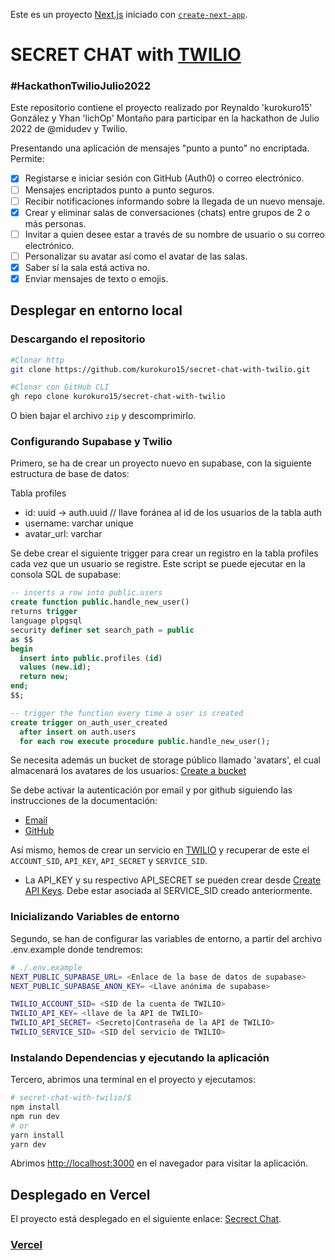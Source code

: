 Este es un proyecto [Next.js](https://nextjs.org/) iniciado con [`create-next-app`](https://github.com/vercel/next.js/tree/canary/packages/create-next-app).

# SECRET CHAT with [TWILIO](https://www.twilio.com/referral/xdppiQ)

### #HackathonTwilioJulio2022

Este repositorio contiene el proyecto realizado por Reynaldo 'kurokuro15' González y Yhan 'lichOp' Montaño para participar en la hackathon de Julio 2022 de @midudev y Twilio.

Presentando una aplicación de mensajes "punto a punto" no encriptada. Permite:

- [x] Registarse e iniciar sesión con GitHub (Auth0) o correo electrónico.
- [ ] Mensajes encriptados punto a punto seguros.
- [ ] Recibir notificaciones informando sobre la llegada de un nuevo mensaje.
- [x] Crear y eliminar salas de conversaciones (chats) entre grupos de 2 o más personas.
- [ ] Invitar a quien desee estar a través de su nombre de usuario o su correo electrónico.
- [ ] Personalizar su avatar así como el avatar de las salas.
- [x] Saber sí la sala está activa no.
- [x] Enviar mensajes de texto o emojis.

## Desplegar en entorno local

### Descargando el repositorio

```bash
#Clonar http
git clone https://github.com/kurokuro15/secret-chat-with-twilio.git

#Clonar con GitHub CLI
gh repo clone kurokuro15/secret-chat-with-twilio
```

O bien bajar el archivo `zip` y descomprimirlo.

### Configurando Supabase y Twilio

Primero, se ha de crear un proyecto nuevo en supabase, con la siguiente estructura de base de datos:

Tabla profiles

- id: uuid -> auth.uuid // llave foránea al id de los usuarios de la tabla auth
- username: varchar unique
- avatar_url: varchar

Se debe crear el siguiente trigger para crear un registro en la tabla profiles cada vez que un usuario se registre. Este script se puede ejecutar en la consola SQL de supabase:

```sql
-- inserts a row into public.users
create function public.handle_new_user()
returns trigger
language plpgsql
security definer set search_path = public
as $$
begin
  insert into public.profiles (id)
  values (new.id);
  return new;
end;
$$;

-- trigger the function every time a user is created
create trigger on_auth_user_created
  after insert on auth.users
  for each row execute procedure public.handle_new_user();
```

Se necesita además un bucket de storage público llamado 'avatars', el cual almacenará los avatares de los usuarios: [Create a bucket](https://supabase.com/docs/guides/storage#create-a-bucket)

Se debe activar la autenticación por email y por github siguiendo las instrucciones de la documentación:

- [Email](https://supabase.com/docs/guides/auth/auth-email)
- [GitHub](https://supabase.com/docs/guides/auth/auth-github)

Así mismo, hemos de crear un servicio en [TWILIO](https://www.twilio.com/referral/xdppiQ) y recuperar de este el `ACCOUNT_SID`, `API_KEY`, `API_SECRET` y `SERVICE_SID`.

- La API_KEY y su respectivo API_SECRET se pueden crear desde [Create API Keys](https://console.twilio.com/us1/account/keys-credentials/api-keys?frameUrl=%2Fconsole%2Fproject%2Fapi-keys%3Fx-target-region%3Dus1). Debe estar asociada al SERVICE_SID creado anteriormente.

### Inicializando Variables de entorno

Segundo, se han de configurar las variables de entorno, a partir del archivo .env.example donde tendremos:

```bash
# ./.env.example
NEXT_PUBLIC_SUPABASE_URL= <Enlace de la base de datos de supabase>
NEXT_PUBLIC_SUPABASE_ANON_KEY= <Llave anónima de supabase>

TWILIO_ACCOUNT_SID= <SID de la cuenta de TWILIO>
TWILIO_API_KEY= <llave de la API de TWILIO>
TWILIO_API_SECRET= <Secreto|Contraseña de la API de TWILIO>
TWILIO_SERVICE_SID= <SID del servicio de TWILIO>
```

### Instalando Dependencias y ejecutando la aplicación

Tercero, abrimos una terminal en el proyecto y ejecutamos:

```bash
# secret-chat-with-twilio/$
npm install
npm run dev
# or
yarn install
yarn dev
```

Abrimos [http://localhost:3000](http://localhost:3000) en el navegador para visitar la aplicación.

## Desplegado en Vercel

El proyecto está desplegado en el siguiente enlace:
[Secrect Chat]().

### [Vercel](https://vercel.com/)

